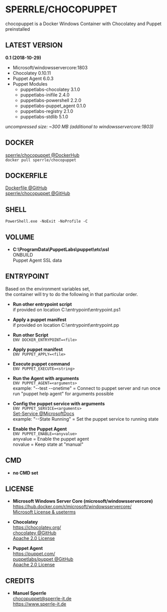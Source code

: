 # SPERRLE/CHOCOPUPPET  
chocopuppet is a Docker Windows Container with Chocolatey and Puppet preinstalled  
  
  
  
## LATEST VERSION  
**0.1 (2018-10-29)**  
* Microsoft/windowsservercore:1803  
* Chocolatey 0.10.11  
* Puppet Agent 6.0.3  
* Puppet Modules  
  * puppetlabs-chocolatey 3.1.0  
  * puppetlabs-inifile 2.4.0  
  * puppetlabs-powershell 2.2.0  
  * puppetlabs-puppet_agent 0.1.0  
  * puppetlabs-registry 2.1.0  
  * puppetlabs-stdlib 5.1.0  
  
_uncompressed size: ~300 MB (additional to windowsservercore:1803)_  
  
  
  
## DOCKER
[sperrle/chocopuppet @DockerHub](https://hub.docker.com/r/sperrle/chocopuppet/)  
`docker pull sperrle/chocopuppet`  
  
  
  
## DOCKERFILE  
[Dockerfile @GitHub](https://github.com/sperrle/chocopuppet/blob/master/Dockerfile)  
[sperrle/chocopuppet @GitHub](https://github.com/sperrle/chocopuppet)  
  
  
  
## SHELL  
`PowerShell.exe -NoExit -NoProfile -C`  
  
  
  
## VOLUME  
  
* **C:\ProgramData\PuppetLabs\puppet\etc\ssl**  
ONBUILD  
Puppet Agent SSL data  
  
## ENTRYPOINT  
  
Based on the environment variables set,  
the container will try to do the following in that particular order.  
  
* **Run other entrypoint script**  
if provided on location C:\entrypoint\entrypoint.ps1  
  
* **Apply a puppet manifest**  
if provided on location C:\entrypoint\entrypoint.pp  
  
* **Run other Script**  
`ENV DOCKER_ENTRYPOINT=<file>`  
  
* **Apply puppet manifest**  
`ENV PUPPET_APPLY=<file>`  
  
* **Execute puppet command**  
`ENV PUPPET_EXECUTE=<string>`  
  
* **Run the Agent with arguments**  
`ENV PUPPET_AGENT=<arguments>`  
example: "--test --onetime" = Connect to puppet server and run once  
run "puppet help agent" for arguments possible  
  
* **Config the puppet service with arguments**  
`ENV PUPPET_SERVICE=<arguments>`  
[Set-Service @MicrosoftDocs](https://docs.microsoft.com/powershell/module/microsoft.powershell.management/set-service)  
example: "--State Running" = Set the puppet service to running state  
  	
* **Enable the Puppet Agent**  
`ENV PUPPET_ENABLE=<anyvalue>`  
anyvalue = Enable the puppet agent  
novalue = Keep state at "manual"  
  
  
  
## CMD  
* **no CMD set**  
  
  
  
## LICENSE  
  
* **Microsoft Windows Server Core (microsoft/windowsservercore)**  
https://hub.docker.com/r/microsoft/windowsservercore/  
[Microsoft License & useterms](https://www.microsoft.com/en-us/useterms)  
  
* **Chocolatey**  
https://chocolatey.org/  
[chocolatey @GitHub](https://github.com/chocolatey)  
[Apache 2.0 License](https://www.apache.org/licenses/LICENSE-2.0.html)  
  
* **Puppet Agent**  
https://puppet.com/  
[puppetlabs/puppet @GitHub](https://github.com/puppetlabs/puppet)  
[Apache 2.0 License](https://www.apache.org/licenses/LICENSE-2.0.html)  
  
  
  
## CREDITS  
  
* **Manuel Sperrle**  
chocopuppet@sperrle-it.de  
https://www.sperrle-it.de  
  
